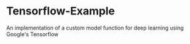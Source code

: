 # Tensorflow-Example
An implementation of a custom model function for deep learning using Google's Tensorflow
